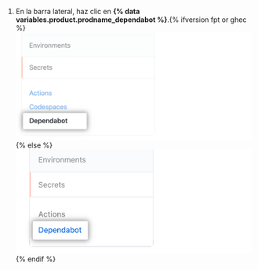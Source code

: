 1. En la barra lateral, haz clic en **{% data variables.product.prodname_dependabot %}**.{% ifversion fpt or ghec %} ![{% data variables.product.prodname_dependabot %} secrets sidebar option](/assets/images/help/dependabot/dependabot-secrets.png){% else %}
![{% data variables.product.prodname_dependabot %} secrets sidebar option](/assets/images/enterprise/3.3/dependabot/dependabot-secrets.png){% endif %}

